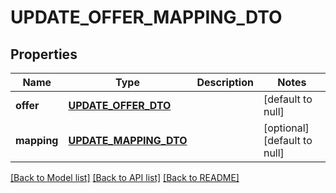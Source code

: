# UPDATE_OFFER_MAPPING_DTO

## Properties
Name | Type | Description | Notes
------------ | ------------- | ------------- | -------------
**offer** | [**UPDATE_OFFER_DTO**](UpdateOfferDTO.md) |  | [default to null]
**mapping** | [**UPDATE_MAPPING_DTO**](UpdateMappingDTO.md) |  | [optional] [default to null]

[[Back to Model list]](../README.md#documentation-for-models) [[Back to API list]](../README.md#documentation-for-api-endpoints) [[Back to README]](../README.md)


